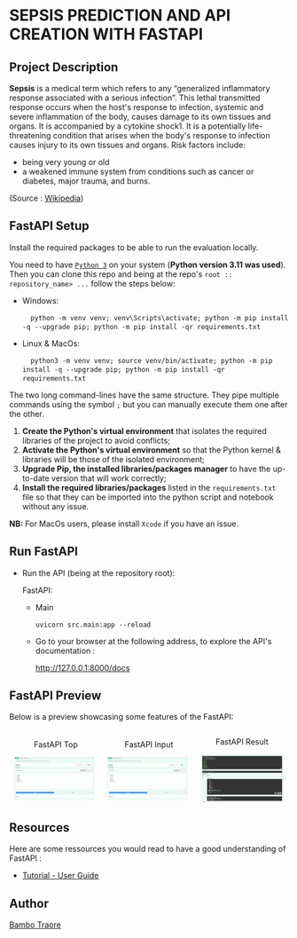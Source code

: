 # SEPSIS PREDICTION AND API CREATION WITH FASTAPI


## Project Description

**Sepsis** is a medical term which refers to any “generalized inflammatory response associated with a serious infection”. This lethal transmitted response occurs when the host's response to infection, systemic and severe inflammation of the body, causes damage to its own tissues and organs. It is accompanied by a cytokine shock1.
It is a potentially life-threatening condition that arises when the body's response to infection causes injury to its own tissues and organs. Risk factors include:
 
- being very young or old
- a weakened immune system from conditions such as cancer or diabetes, major trauma, and burns.

(Source : [Wikipedia](https://en.wikipedia.org/wiki/Sepsis))

## FastAPI Setup

Install the required packages to be able to run the evaluation locally.

You need to have [`Python 3`](https://www.python.org/) on your system (**Python version 3.11 was used**). Then you can clone this repo and being at the repo's `root :: repository_name> ...`  follow the steps below:

- Windows:
        
        python -m venv venv; venv\Scripts\activate; python -m pip install -q --upgrade pip; python -m pip install -qr requirements.txt  

- Linux & MacOs:
        
        python3 -m venv venv; source venv/bin/activate; python -m pip install -q --upgrade pip; python -m pip install -qr requirements.txt  

The two long command-lines have the same structure. They pipe multiple commands using the symbol ` ; ` but you can manually execute them one after the other.

1. **Create the Python's virtual environment** that isolates the required libraries of the project to avoid conflicts;
2. **Activate the Python's virtual environment** so that the Python kernel & libraries will be those of the isolated environment;
3. **Upgrade Pip, the installed libraries/packages manager** to have the up-to-date version that will work correctly;
4. **Install the required libraries/packages** listed in the `requirements.txt` file so that they can be imported into the python script and notebook without any issue.

**NB:** For MacOs users, please install `Xcode` if you have an issue.

## Run FastAPI

- Run the API (being at the repository root):
        
  FastAPI:
    
    - Main

          uvicorn src.main:app --reload 

    <!-- - Sepsis prediction

          uvicorn src.main:app --reload  -->


  - Go to your browser at the following address, to explore the API's documentation :
        
      http://127.0.0.1:8000/docs

## FastAPI Preview

Below is a preview showcasing some features of the FastAPI:

<div style="display: flex; align-items: center;">
    <div style="flex: 33.33%; text-align: center;">
        <p>FastAPI Top</p>
             <img src="https://github.com/bambadij/Sepsi_Predict_FastAPI/blob/main/src/input.png" alt="Middle" width="90%"/>
    </div>
    <div style="flex: 33.33%; text-align: center;">
        <p>FastAPI Input</p>
             <img src="https://github.com/bambadij/Sepsi_Predict_FastAPI/blob/main/src/input.png" alt="Top" width="90%"/>
        </div>
    <div style="flex: 33.33%; text-align: center;">
        <p>FastAPI Result</p>
        <img src="https://github.com/bambadij/Sepsi_Predict_FastAPI/blob/main/src/result.png" alt="Middle" width="90%"/>
        </div>
</div>

## Resources
Here are some ressources you would read to have a good understanding of FastAPI :
- [Tutorial - User Guide](https://fastapi.tiangolo.com/tutorial/)
  

## Author
[Bambo Traore](https://www.linkedin.com/in/traore-bamba/)

